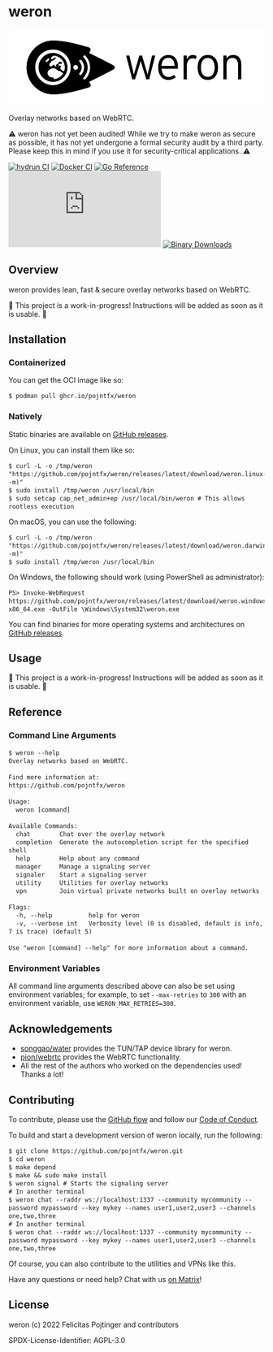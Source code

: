 # weron

![Logo](./assets/logo-readme.png)

Overlay networks based on WebRTC.

⚠️ weron has not yet been audited! While we try to make weron as secure as possible, it has not yet undergone a formal security audit by a third party. Please keep this in mind if you use it for security-critical applications. ⚠️

[![hydrun CI](https://github.com/pojntfx/weron/actions/workflows/hydrun.yaml/badge.svg)](https://github.com/pojntfx/weron/actions/workflows/hydrun.yaml)
[![Docker CI](https://github.com/pojntfx/weron/actions/workflows/docker.yaml/badge.svg)](https://github.com/pojntfx/weron/actions/workflows/docker.yaml)
[![Go Reference](https://pkg.go.dev/badge/github.com/pojntfx/weron.svg)](https://pkg.go.dev/github.com/pojntfx/weron)
[![Matrix](https://img.shields.io/matrix/weron:matrix.org)](https://matrix.to/#/#weron:matrix.org?via=matrix.org)
[![Binary Downloads](https://img.shields.io/github/downloads/pojntfx/weron/total?label=binary%20downloads)](https://github.com/pojntfx/weron/releases)

## Overview

weron provides lean, fast & secure overlay networks based on WebRTC.

🚧 This project is a work-in-progress! Instructions will be added as soon as it is usable. 🚧

## Installation

### Containerized

You can get the OCI image like so:

```shell
$ podman pull ghcr.io/pojntfx/weron
```

### Natively

Static binaries are available on [GitHub releases](https://github.com/pojntfx/weron/releases).

On Linux, you can install them like so:

```shell
$ curl -L -o /tmp/weron "https://github.com/pojntfx/weron/releases/latest/download/weron.linux-$(uname -m)"
$ sudo install /tmp/weron /usr/local/bin
$ sudo setcap cap_net_admin+ep /usr/local/bin/weron # This allows rootless execution
```

On macOS, you can use the following:

```shell
$ curl -L -o /tmp/weron "https://github.com/pojntfx/weron/releases/latest/download/weron.darwin-$(uname -m)"
$ sudo install /tmp/weron /usr/local/bin
```

On Windows, the following should work (using PowerShell as administrator):

```shell
PS> Invoke-WebRequest https://github.com/pojntfx/weron/releases/latest/download/weron.windows-x86_64.exe -OutFile \Windows\System32\weron.exe
```

You can find binaries for more operating systems and architectures on [GitHub releases](https://github.com/pojntfx/weron/releases).

## Usage

🚧 This project is a work-in-progress! Instructions will be added as soon as it is usable. 🚧

## Reference

### Command Line Arguments

```shell
$ weron --help
Overlay networks based on WebRTC.

Find more information at:
https://github.com/pojntfx/weron

Usage:
  weron [command]

Available Commands:
  chat        Chat over the overlay network
  completion  Generate the autocompletion script for the specified shell
  help        Help about any command
  manager     Manage a signaling server
  signaler    Start a signaling server
  utility     Utilities for overlay networks
  vpn         Join virtual private networks built on overlay networks

Flags:
  -h, --help          help for weron
  -v, --verbose int   Verbosity level (0 is disabled, default is info, 7 is trace) (default 5)

Use "weron [command] --help" for more information about a command.
```

### Environment Variables

All command line arguments described above can also be set using environment variables; for example, to set `--max-retries` to `300` with an environment variable, use `WERON_MAX_RETRIES=300`.

## Acknowledgements

- [songgao/water](https://github.com/songgao/water) provides the TUN/TAP device library for weron.
- [pion/webrtc](https://github.com/pion/webrtc) provides the WebRTC functionality.
- All the rest of the authors who worked on the dependencies used! Thanks a lot!

## Contributing

To contribute, please use the [GitHub flow](https://guides.github.com/introduction/flow/) and follow our [Code of Conduct](./CODE_OF_CONDUCT.md).

To build and start a development version of weron locally, run the following:

```shell
$ git clone https://github.com/pojntfx/weron.git
$ cd weron
$ make depend
$ make && sudo make install
$ weron signal # Starts the signaling server
# In another terminal
$ weron chat --raddr ws://localhost:1337 --community mycommunity --password mypassword --key mykey --names user1,user2,user3 --channels one,two,three
# In another terminal
$ weron chat --raddr ws://localhost:1337 --community mycommunity --password mypassword --key mykey --names user1,user2,user3 --channels one,two,three
```

Of course, you can also contribute to the utilities and VPNs like this.

Have any questions or need help? Chat with us [on Matrix](https://matrix.to/#/#weron:matrix.org?via=matrix.org)!

## License

weron (c) 2022 Felicitas Pojtinger and contributors

SPDX-License-Identifier: AGPL-3.0
